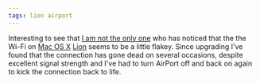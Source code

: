 ```yaml
---
tags: lion airport
---
```


Interesting to see that [I am not the only one](http://osxdaily.com/2011/07/22/wifi-dropping-in-os-x-lion-fixes/) who has noticed that the the Wi-Fi on [Mac OS X](/wiki/Mac_OS_X) [Lion](/wiki/Lion) seems to be a little flakey. Since upgrading I've found that the connection has gone dead on several occasions, despite excellent signal strength and I've had to turn AirPort off and back on again to kick the connection back to life.
